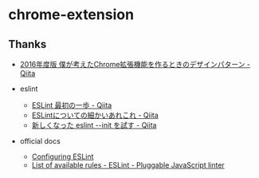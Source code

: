 chrome-extension
============

Thanks
------------

* [2016年度版 僕が考えたChrome拡張機能を作るときのデザインパターン - Qiita](http://qiita.com/yoichiro@github/items/d446256e0bd709e2d76b)

* eslint
    * [ESLint 最初の一歩 - Qiita](http://qiita.com/mysticatea/items/f523dab04a25f617c87d)
    * [ESLintについての細かいあれこれ - Qiita](http://qiita.com/inuscript/items/8610d3806a3f94d7d1d0)
    * [新しくなった eslint --init を試す - Qiita](http://qiita.com/mysticatea/items/e2cd8b2c9879b3b0f561)

* official docs
    * [Configuring ESLint](http://eslint.org/docs/user-guide/configuring)
    * [List of available rules - ESLint - Pluggable JavaScript linter](http://eslint.org/docs/rules/)
